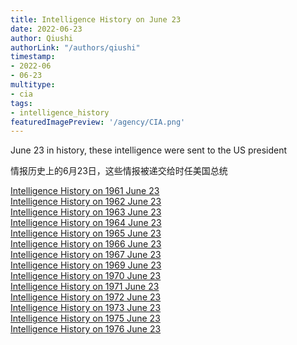 ```yaml
---
title: Intelligence History on June 23
date: 2022-06-23
author: Qiushi 
authorLink: "/authors/qiushi"
timestamp: 
- 2022-06
- 06-23
multitype: 
- cia
tags: 
- intelligence_history
featuredImagePreview: '/agency/CIA.png'
---
```



June 23 in history, these intelligence were sent to the US president

情报历史上的6月23日，这些情报被递交给时任美国总统

<!--more-->







[Intelligence History on 1961 June 23](/dailybrief/1961-06-23)   
[Intelligence History on 1962 June 23](/dailybrief/1962-06-23)   
[Intelligence History on 1963 June 23](/dailybrief/1963-06-23)   
[Intelligence History on 1964 June 23](/dailybrief/1964-06-23)   
[Intelligence History on 1965 June 23](/dailybrief/1965-06-23)   
[Intelligence History on 1966 June 23](/dailybrief/1966-06-23)   
[Intelligence History on 1967 June 23](/dailybrief/1967-06-23)   
[Intelligence History on 1969 June 23](/dailybrief/1969-06-23)   
[Intelligence History on 1970 June 23](/dailybrief/1970-06-23)   
[Intelligence History on 1971 June 23](/dailybrief/1971-06-23)   
[Intelligence History on 1972 June 23](/dailybrief/1972-06-23)   
[Intelligence History on 1973 June 23](/dailybrief/1973-06-23)   
[Intelligence History on 1975 June 23](/dailybrief/1975-06-23)   
[Intelligence History on 1976 June 23](/dailybrief/1976-06-23)   
